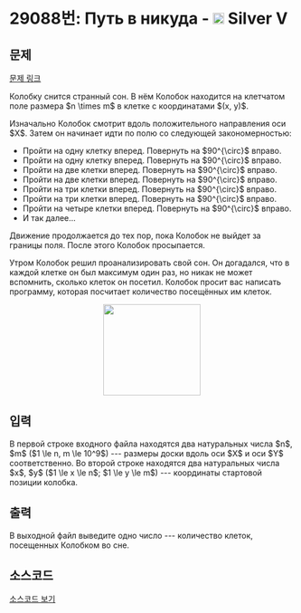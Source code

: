 # 29088번: Путь в никуда - <img src="https://static.solved.ac/tier_small/6.svg" style="height:20px" /> Silver V

<!-- performance -->

<!-- 문제 제출 후 깃허브에 푸시를 했을 때 제출한 코드의 성능이 입력될 공간입니다.-->

<!-- end -->

## 문제

[문제 링크](https://boj.kr/29088)


<p>Колобку снится странный сон. В нём Колобок находится на клетчатом поле размера $n \times m$ в клетке с координатами $(x, y)$. </p>

<p>Изначально Колобок смотрит вдоль положительного направления оси $X$. Затем он начинает идти по полю со следующей закономерностью:</p>

<ul>
<li>Пройти на одну клетку вперед. Повернуть на $90^{\circ}$ вправо.</li>
<li>Пройти на одну клетку вперед. Повернуть на $90^{\circ}$ вправо.</li>
<li>Пройти на две клетки вперед. Повернуть на $90^{\circ}$ вправо.</li>
<li>Пройти на две клетки вперед. Повернуть на $90^{\circ}$ вправо.</li>
<li>Пройти на три клетки вперед. Повернуть на $90^{\circ}$ вправо.</li>
<li>Пройти на три клетки вперед. Повернуть на $90^{\circ}$ вправо.</li>
<li>Пройти на четыре клетки вперед. Повернуть на $90^{\circ}$ вправо.</li>
<li>И так далее...</li>
</ul>

<p>Движение продолжается до тех пор, пока Колобок не выйдет за границы поля. После этого Колобок просыпается.</p>

<p>Утром Колобок решил проанализировать свой сон. Он догадался, что в каждой клетке он был максимум один раз, но никак не может вспомнить, сколько клеток он посетил. Колобок просит вас написать программу, которая посчитает количество посещённых им клеток.</p>

<p style="text-align: center;"><img alt="" src="https://upload.acmicpc.net/135e8ba0-6cb4-4cf3-afa9-efb458d3df4e/-/preview/" style="width: 172px; height: 161px;"></p>



## 입력


<p>В первой строке входного файла находятся два натуральных числа $n$, $m$ ($1 \le n, m \le 10^9$) --- размеры доски вдоль оси $X$ и оси $Y$ соответственно. Во второй строке находятся два натуральных числа $x$, $y$ ($1 \le x \le n$; $1 \le y \le m$) --- координаты стартовой позиции колобка.</p>



## 출력


<p>В выходной файл выведите одно число --- количество клеток, посещенных Колобком во сне.</p>



## 소스코드

[소스코드 보기](Путь%20в%20никуда.cpp)